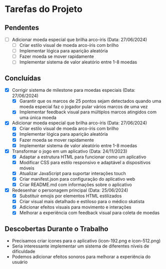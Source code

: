 # Tarefas do Projeto

## Pendentes
- [ ] Adicionar moeda especial que brilha arco-íris (Data: 27/06/2024)
  - [ ] Criar estilo visual de moeda arco-íris com brilho
  - [ ] Implementar lógica para aparição aleatória
  - [ ] Fazer moeda se mover rapidamente
  - [ ] Implementar sistema de valor aleatório entre 1-8 moedas

## Concluídas
- [x] Corrigir sistema de milestone para moedas especiais (Data: 27/06/2024)
  - [x] Garantir que os marcos de 25 pontos sejam detectados quando uma moeda especial faz o jogador pular vários marcos de uma vez
  - [x] Implementar feedback visual para múltiplos marcos atingidos com uma única moeda
- [x] Adicionar moeda especial que brilha arco-íris (Data: 27/06/2024)
  - [x] Criar estilo visual de moeda arco-íris com brilho
  - [x] Implementar lógica para aparição aleatória
  - [x] Fazer moeda se mover rapidamente
  - [x] Implementar sistema de valor aleatório entre 1-8 moedas
- [x] Transformar o jogo em um aplicativo (Data: 24/11/2023)
  - [x] Adaptar a estrutura HTML para funcionar como um aplicativo
  - [x] Modificar CSS para estilo responsivo e adaptável a dispositivos móveis
  - [x] Atualizar JavaScript para suportar interações touch
  - [x] Criar manifest.json para configuração do aplicativo web
  - [x] Criar README.md com informações sobre o aplicativo
- [x] Redesenhar o personagem principal (Data: 25/06/2024)
  - [x] Substituir emojis por elementos HTML estilizados
  - [x] Criar visual mais detalhado e estiloso para o médico skatista
  - [x] Adicionar efeitos visuais para movimento e interações
  - [x] Melhorar a experiência com feedback visual para coleta de moedas

## Descobertas Durante o Trabalho
- Precisamos criar ícones para o aplicativo (icon-192.png e icon-512.png)
- Seria interessante implementar um sistema de diferentes níveis de dificuldade
- Podemos adicionar efeitos sonoros para melhorar a experiência do usuário 